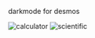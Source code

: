 darkmode for desmos

![calculator](https://github.com/finnmprice/DesmosDark/blob/main/images/calculator.png?raw=true)
![scientific](https://github.com/finnmprice/DesmosDark/blob/main/images/scientific.png?raw=true)
